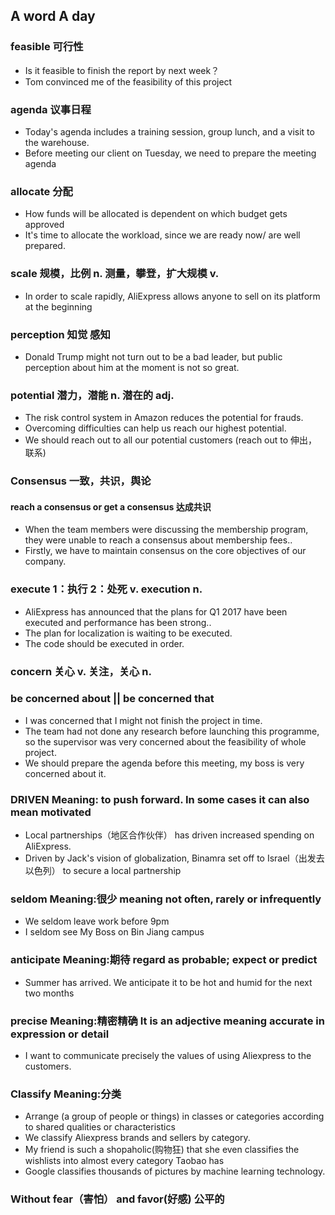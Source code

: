 A word A day 
--
### feasible 可行性
- Is it feasible to finish the report by next week？
- Tom convinced me of the feasibility of this project


### agenda 议事日程
- Today's agenda includes a training session, group lunch, and a visit to the warehouse. 
- Before meeting our client on Tuesday, we need to prepare the meeting agenda

### allocate 分配
- How funds will be allocated is dependent on which budget gets approved
- It's time to allocate the workload, since we are ready now/ are well prepared.

### scale 规模，比例 n. 测量，攀登，扩大规模 v.
- In order to scale rapidly, AliExpress allows anyone to sell on its platform at the beginning


### perception 知觉 感知
- Donald Trump might not turn out to be a bad leader, but public perception about him at the moment is not so great. 

### potential 潜力，潜能 n. 潜在的 adj.
- The risk control system in Amazon reduces the potential for frauds. 
- Overcoming difficulties can help us reach our highest potential.
- We should reach out to all our potential customers (reach out to 伸出，联系)

### Consensus 一致，共识，舆论
#### reach a consensus or get a consensus 达成共识
- When the team members were discussing the membership program, they were unable to reach a consensus about membership fees.. 
- Firstly, we have to maintain consensus on the core objectives of  our company.

### execute 1：执行 2：处死 v. execution n. 
- AliExpress has announced that the plans for Q1 2017 have been executed and performance has been strong.. 
- The plan for localization is waiting to be executed.
- The code should be executed in order.

### concern 关心 v. 关注，关心 n. 
### be concerned about || be concerned that
- I was concerned that I might not finish the project in time.
- The team had not done any research before launching this programme, so the supervisor was very concerned about the feasibility of whole project.
- We should prepare the agenda before this meeting, my boss is very concerned about it.

### DRIVEN Meaning: to push forward. In some cases it can also mean motivated
- Local partnerships（地区合作伙伴） has driven increased spending on AliExpress. 
- Driven by Jack's vision of globalization, Binamra set off to Israel（出发去以色列） to secure a local partnership

### seldom Meaning:很少 meaning not often, rarely or infrequently
- We seldom leave work before 9pm
- I seldom see My Boss on Bin Jiang campus

### anticipate Meaning:期待 regard as probable; expect or predict
- Summer has arrived. We anticipate it to be hot and humid for the next two months

### precise Meaning:精密精确  It is an adjective meaning accurate in expression or detail
- I want to communicate precisely the values of using Aliexpress to the customers.

### Classify Meaning:分类  
- Arrange (a group of people or things) in classes or categories according to shared qualities or characteristics
- We classify Aliexpress brands and sellers by category.
- My friend is such a shopaholic(购物狂) that she even classifies the wishlists into almost every category Taobao has
- Google classifies thousands of pictures by machine learning technology.

### Without fear（害怕） and favor(好感) 公平的

